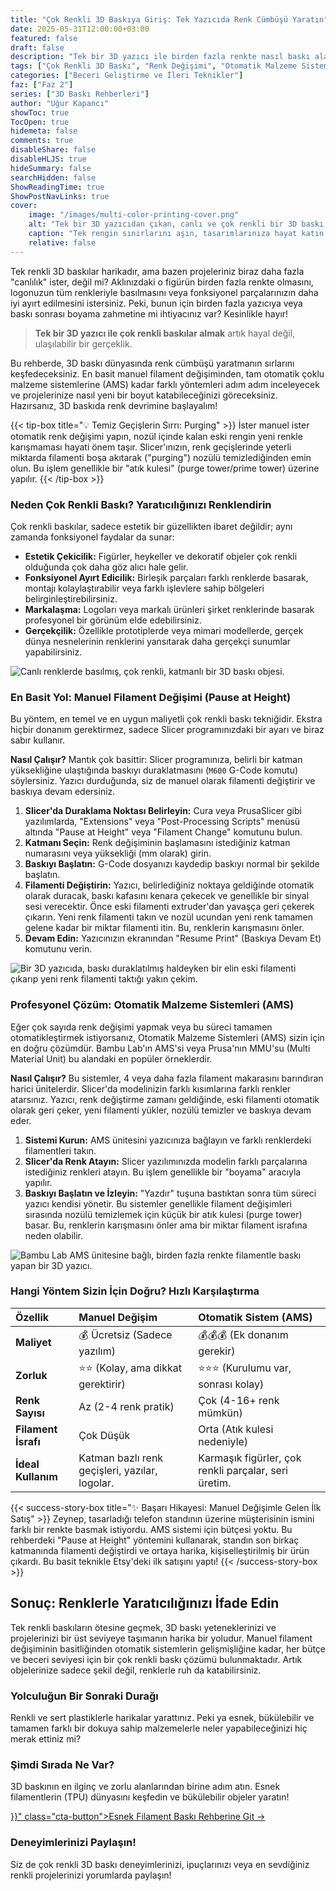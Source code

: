```yaml
---
title: "Çok Renkli 3D Baskıya Giriş: Tek Yazıcıda Renk Cümbüşü Yaratın"
date: 2025-05-31T12:00:00+03:00
featured: false
draft: false
description: "Tek bir 3D yazıcı ile birden fazla renkte nasıl baskı alacağınızı öğrenin. Manuel filament değişimi (Z-Pause) ve otomatik çoklu malzeme sistemleri (AMS) ile renkli 3D baskı teknikleri rehberi."
tags: ["Çok Renkli 3D Baskı", "Renk Değişimi", "Otomatik Malzeme Sistemi", "AMS", "Bambu Lab AMS", "Prusa MMU", "Manuel Renk Değişimi", "Renkli Baskı İpuçları", "Teknik İpuçları"]
categories: ["Beceri Geliştirme ve İleri Teknikler"]
faz: ["Faz 2"]
series: ["3D Baskı Rehberleri"]
author: "Uğur Kapancı"
showToc: true
TocOpen: true
hidemeta: false
comments: true
disableShare: false
disableHLJS: true
hideSummary: false
searchHidden: false
ShowReadingTime: true
ShowPostNavLinks: true
cover:
    image: "/images/multi-color-printing-cover.png"
    alt: "Tek bir 3D yazıcıdan çıkan, canlı ve çok renkli bir 3D baskı objesi"
    caption: "Tek rengin sınırlarını aşın, tasarımlarınıza hayat katın."
    relative: false
---
```


Tek renkli 3D baskılar harikadır, ama bazen projeleriniz biraz daha fazla "canlılık" ister, değil mi? Aklınızdaki o figürün birden fazla renkte olmasını, logonuzun tüm renkleriyle basılmasını veya fonksiyonel parçalarınızın daha iyi ayırt edilmesini istersiniz. Peki, bunun için birden fazla yazıcıya veya baskı sonrası boyama zahmetine mi ihtiyacınız var? Kesinlikle hayır!

> **Tek bir 3D yazıcı ile çok renkli baskılar almak** artık hayal değil, ulaşılabilir bir gerçeklik.

Bu rehberde, 3D baskı dünyasında renk cümbüşü yaratmanın sırlarını keşfedeceksiniz. En basit manuel filament değişiminden, tam otomatik çoklu malzeme sistemlerine (AMS) kadar farklı yöntemleri adım adım inceleyecek ve projelerinize nasıl yeni bir boyut katabileceğinizi göreceksiniz. Hazırsanız, 3D baskıda renk devrimine başlayalım!

{{< tip-box title="💡 Temiz Geçişlerin Sırrı: Purging" >}}
İster manuel ister otomatik renk değişimi yapın, nozül içinde kalan eski rengin yeni renkle karışmaması hayati önem taşır. Slicer'ınızın, renk geçişlerinde yeterli miktarda filamenti boşa akıtarak ("purging") nozülü temizlediğinden emin olun. Bu işlem genellikle bir "atık kulesi" (purge tower/prime tower) üzerine yapılır.
{{< /tip-box >}}

### Neden Çok Renkli Baskı? Yaratıcılığınızı Renklendirin

Çok renkli baskılar, sadece estetik bir güzellikten ibaret değildir; aynı zamanda fonksiyonel faydalar da sunar:

* **Estetik Çekicilik:** Figürler, heykeller ve dekoratif objeler çok renkli olduğunda çok daha göz alıcı hale gelir.
* **Fonksiyonel Ayırt Edicilik:** Birleşik parçaları farklı renklerde basarak, montajı kolaylaştırabilir veya farklı işlevlere sahip bölgeleri belirginleştirebilirsiniz.
* **Markalaşma:** Logoları veya markalı ürünleri şirket renklerinde basarak profesyonel bir görünüm elde edebilirsiniz.
* **Gerçekçilik:** Özellikle prototiplerde veya mimari modellerde, gerçek dünya nesnelerinin renklerini yansıtarak daha gerçekçi sunumlar yapabilirsiniz.

![Canlı renklerde basılmış, çok renkli, katmanlı bir 3D baskı objesi.](/images/multi-color-why.png "Çok Renkli Baskının Avantajları")

### En Basit Yol: Manuel Filament Değişimi (Pause at Height)

Bu yöntem, en temel ve en uygun maliyetli çok renkli baskı tekniğidir. Ekstra hiçbir donanım gerektirmez, sadece Slicer programınızdaki bir ayarı ve biraz sabır kullanır.

**Nasıl Çalışır?**
Mantık çok basittir: Slicer programınıza, belirli bir katman yüksekliğine ulaştığında baskıyı duraklatmasını (`M600` G-Code komutu) söylersiniz. Yazıcı durduğunda, siz de manuel olarak filamenti değiştirir ve baskıya devam edersiniz.

1.  **Slicer'da Duraklama Noktası Belirleyin:** Cura veya PrusaSlicer gibi yazılımlarda, "Extensions" veya "Post-Processing Scripts" menüsü altında "Pause at Height" veya "Filament Change" komutunu bulun.
2.  **Katmanı Seçin:** Renk değişiminin başlamasını istediğiniz katman numarasını veya yüksekliği (mm olarak) girin.
3.  **Baskıyı Başlatın:** G-Code dosyanızı kaydedip baskıyı normal bir şekilde başlatın.
4.  **Filamenti Değiştirin:** Yazıcı, belirlediğiniz noktaya geldiğinde otomatik olarak duracak, baskı kafasını kenara çekecek ve genellikle bir sinyal sesi verecektir. Önce eski filamenti extruder'dan yavaşça geri çekerek çıkarın. Yeni renk filamenti takın ve nozül ucundan yeni renk tamamen gelene kadar bir miktar filamenti itin. Bu, renklerin karışmasını önler.
5.  **Devam Edin:** Yazıcınızın ekranından "Resume Print" (Baskıya Devam Et) komutunu verin.

![Bir 3D yazıcıda, baskı duraklatılmış haldeyken bir elin eski filamenti çıkarıp yeni renk filamenti taktığı yakın çekim.](/images/manual-filament-change.png "Manuel Filament Değişimi: Sabır ve zamanlama ile harika sonuçlar.")

### Profesyonel Çözüm: Otomatik Malzeme Sistemleri (AMS)

Eğer çok sayıda renk değişimi yapmak veya bu süreci tamamen otomatikleştirmek istiyorsanız, Otomatik Malzeme Sistemleri (AMS) sizin için en doğru çözümdür. Bambu Lab'ın AMS'si veya Prusa'nın MMU'su (Multi Material Unit) bu alandaki en popüler örneklerdir.

**Nasıl Çalışır?**
Bu sistemler, 4 veya daha fazla filament makarasını barındıran harici ünitelerdir. Slicer'da modelinizin farklı kısımlarına farklı renkler atarsınız. Yazıcı, renk değiştirme zamanı geldiğinde, eski filamenti otomatik olarak geri çeker, yeni filamenti yükler, nozülü temizler ve baskıya devam eder.

1.  **Sistemi Kurun:** AMS ünitesini yazıcınıza bağlayın ve farklı renklerdeki filamentleri takın.
2.  **Slicer'da Renk Atayın:** Slicer yazılımınızda modelin farklı parçalarına istediğiniz renkleri atayın. Bu işlem genellikle bir "boyama" aracıyla yapılır.
3.  **Baskıyı Başlatın ve İzleyin:** "Yazdır" tuşuna bastıktan sonra tüm süreci yazıcı kendisi yönetir. Bu sistemler genellikle filament değişimleri sırasında nozülü temizlemek için küçük bir atık kulesi (purge tower) basar. Bu, renklerin karışmasını önler ama bir miktar filament israfına neden olabilir.

![Bambu Lab AMS ünitesine bağlı, birden fazla renkte filamentle baskı yapan bir 3D yazıcı.](/images/ams-multi-color.png "Otomatik Malzeme Sistemi (AMS): Karmaşık renkli baskılar için en profesyonel çözüm.")

### Hangi Yöntem Sizin İçin Doğru? Hızlı Karşılaştırma

| Özellik | Manuel Değişim | Otomatik Sistem (AMS) |
| :--- | :--- | :--- |
| **Maliyet** | 💰 Ücretsiz (Sadece yazılım) | 💰💰💰 (Ek donanım gerekir) |
| **Zorluk** | ⭐⭐ (Kolay, ama dikkat gerektirir) | ⭐⭐⭐ (Kurulumu var, sonrası kolay) |
| **Renk Sayısı** | Az (2-4 renk pratik) | Çok (4-16+ renk mümkün) |
| **Filament İsrafı** | Çok Düşük | Orta (Atık kulesi nedeniyle) |
| **İdeal Kullanım** | Katman bazlı renk geçişleri, yazılar, logolar. | Karmaşık figürler, çok renkli parçalar, seri üretim. |

{{< success-story-box title="✨ Başarı Hikayesi: Manuel Değişimle Gelen İlk Satış" >}}
Zeynep, tasarladığı telefon standının üzerine müşterisinin ismini farklı bir renkte basmak istiyordu. AMS sistemi için bütçesi yoktu. Bu rehberdeki "Pause at Height" yöntemini kullanarak, standın son birkaç katmanında filamenti değiştirdi ve ortaya harika, kişiselleştirilmiş bir ürün çıkardı. Bu basit teknikle Etsy'deki ilk satışını yaptı!
{{< /success-story-box >}}

## Sonuç: Renklerle Yaratıcılığınızı İfade Edin

Tek renkli baskıların ötesine geçmek, 3D baskı yeteneklerinizi ve projelerinizi bir üst seviyeye taşımanın harika bir yoludur. Manuel filament değişiminin basitliğinden otomatik sistemlerin gelişmişliğine kadar, her bütçe ve beceri seviyesi için bir çok renkli baskı çözümü bulunmaktadır. Artık objelerinize sadece şekil değil, renklerle ruh da katabilirsiniz.

### Yolculuğun Bir Sonraki Durağı

Renkli ve sert plastiklerle harikalar yarattınız. Peki ya esnek, bükülebilir ve tamamen farklı bir dokuya sahip malzemelerle neler yapabileceğinizi hiç merak ettiniz mi?

<div class="post-cta-box">
<h3>Şimdi Sırada Ne Var?</h3>
<p>3D baskının en ilginç ve zorlu alanlarından birine adım atın. Esnek filamentlerin (TPU) dünyasını keşfedin ve bükülebilir objeler yaratın!</p>
<a href="{{< ref "posts/esnek-filament-baski-rehberi.md" >}}" class="cta-button">Esnek Filament Baskı Rehberine Git →</a>
</div>

### Deneyimlerinizi Paylaşın!
Siz de çok renkli 3D baskı deneyimlerinizi, ipuçlarınızı veya en sevdiğiniz renkli projelerinizi yorumlarda paylaşın!